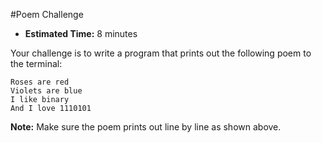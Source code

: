 #Poem Challenge

* **Estimated Time:** 8 minutes

Your challenge is to write a program that prints out the following poem to the terminal:

```
Roses are red
Violets are blue
I like binary
And I love 1110101
```

**Note:** Make sure the poem prints out line by line as shown above.
